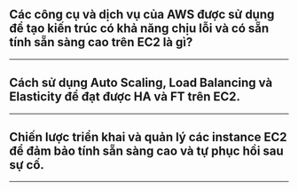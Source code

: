 ## Các công cụ và dịch vụ của AWS được sử dụng để tạo kiến trúc có khả năng chịu lỗi và có sẵn tính sẵn sàng cao trên EC2 là gì?

---

## Cách sử dụng Auto Scaling, Load Balancing và Elasticity để đạt được HA và FT trên EC2.

---

## Chiến lược triển khai và quản lý các instance EC2 để đảm bảo tính sẵn sàng cao và tự phục hồi sau sự cố.

---
